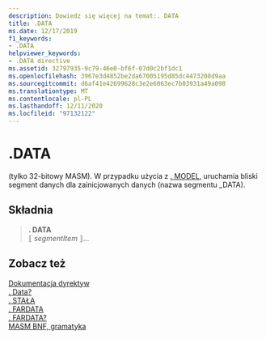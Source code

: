 ```yaml
---
description: Dowiedz się więcej na temat:. DATA
title: .DATA
ms.date: 12/17/2019
f1_keywords:
- .DATA
helpviewer_keywords:
- .DATA directive
ms.assetid: 32797935-9c79-46e0-bf6f-07d0c2bf1dc1
ms.openlocfilehash: 3967e3d4852be2da67005195d85dc4473208d9aa
ms.sourcegitcommit: d6af41e42699628c3e2e6063ec7b03931a49a098
ms.translationtype: MT
ms.contentlocale: pl-PL
ms.lasthandoff: 12/11/2020
ms.locfileid: "97132122"
---
```

# <a name="data"></a>.DATA

 (tylko 32-bitowy MASM). W przypadku użycia z [. MODEL](dot-model.md), uruchamia bliski segment danych dla zainicjowanych danych (nazwa segmentu _DATA).

## <a name="syntax"></a>Składnia

> **. DATA**\
> ⟦ *segmentItem* ⟧...

## <a name="see-also"></a>Zobacz też

[Dokumentacja dyrektyw](directives-reference.md)\
[. Data?](dot-data-q.md)\
[. STAŁA](dot-const.md)\
[. FARDATA](dot-fardata.md)\
[. FARDATA?](dot-fardata-q.md)\
[MASM BNF, gramatyka](masm-bnf-grammar.md)
